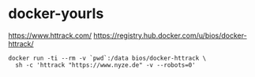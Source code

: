 docker-yourls
========

https://www.httrack.com/
https://registry.hub.docker.com/u/bios/docker-httrack/


    docker run -ti --rm -v `pwd`:/data bios/docker-httrack \
      sh -c 'httrack "https://www.nyze.de" -v --robots=0'
    
    
